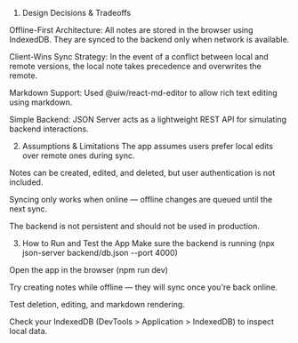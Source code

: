 1. Design Decisions & Tradeoffs

Offline-First Architecture:
All notes are stored in the browser using IndexedDB. They are synced to the backend only when network is available.

Client-Wins Sync Strategy:
In the event of a conflict between local and remote versions, the local note takes precedence and overwrites the remote.

Markdown Support:
Used @uiw/react-md-editor to allow rich text editing using markdown.

Simple Backend:
JSON Server acts as a lightweight REST API for simulating backend interactions.

2. Assumptions & Limitations
The app assumes users prefer local edits over remote ones during sync.

Notes can be created, edited, and deleted, but user authentication is not included.

Syncing only works when online — offline changes are queued until the next sync.

The backend is not persistent and should not be used in production.

3. How to Run and Test the App
Make sure the backend is running (npx json-server backend/db.json --port 4000)

Open the app in the browser (npm run dev)

Try creating notes while offline — they will sync once you're back online.

Test deletion, editing, and markdown rendering.

Check your IndexedDB (DevTools > Application > IndexedDB) to inspect local data.